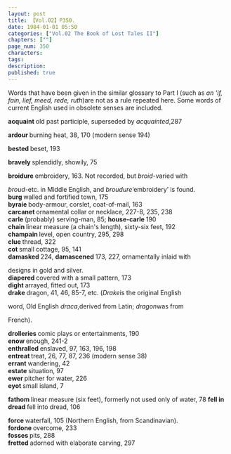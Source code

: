 ```yaml
---
layout: post
title: 【Vol.02】P350.
date: 1984-01-01 05:50
categories: ["Vol.02 The Book of Lost Tales II"]
chapters: [""]
page_num: 350
characters: 
tags: 
description: 
published: true
---
```


<p style="text-indent: 0;">
Words that have been given in the similar glossary to Part I (such as <I>an ‘if, fain, lief, meed, rede, ruth</I>)are not as a rule repeated here. Some words of current English used in obsolete senses are included.
</p>

<B>acquaint    </B>old past participle, superseded by <I>acquainted</I>,287

<B>ardour    </B>burning heat, 38, 170 (modern sense 194)

<B>bested   </B>beset, 193

<B>bravely    </B>splendidly, showily, 75

<B>broidure    </B>embroidery,   163. Not  recorded,  but <I>broid-</I>varied with

<I>broud-</I>etc. in Middle English, and <I>broudure</I>‘embroidery’ is found.<BR><B>burg    </B>walled and fortified town, 175<BR><B>byraie    </B>body-armour, corslet, coat-of-mail, 163<BR><B>carcanet    </B>ornamental collar or necklace, 227-8, 235, 238<BR><B>carle    </B>(probably) serving-man, 85; <B>house-carle </B>190<BR><B>chain    </B>linear measure (a chain's length), sixty-six feet, 192<BR><B>champain    </B>level, open country, 295, 298<BR><B>clue    </B>thread, 322<BR><B>cot    </B>small cottage, 95, 141<BR><B>damasked    </B>224, <B>damascened </B>173, 227, ornamentally inlaid with

designs in gold and silver.<BR><B>diapered    </B>covered with a small pattern, 173<BR><B>dight    </B>arrayed, fitted out, 173<BR><B>drake    </B>dragon,  41, 46, 85-7, etc.  (<I>Drake</I>is the original English

word, Old English <I>draca</I>,derived from Latin; <I>dragon</I>was from

French).

<B>drolleries    </B>comic plays or entertainments, 190<BR><B>enow    </B>enough, 241-2<BR><B>enthralled    </B>enslaved, 97, 163, 196, 198<BR><B>entreat    </B>treat, 26, 77, 87, 236 (modern sense 38)<BR><B>errant    </B>wandering, 42<BR><B>estate    </B>situation, 97<BR><B>ewer    </B>pitcher for water, 226<BR><B>eyot    </B>small island, 7

<B>fathom </B>linear measure (six feet), formerly not used only of water, 78 <B>fell in dread </B>fell into dread, 106

<B>force    </B>waterfall, 105 (Northern English, from Scandinavian).<BR><B>fordone    </B>overcome, 233<BR><B>fosses    </B>pits, 288<BR><B>fretted    </B>adorned with elaborate carving, 297

